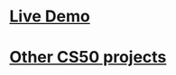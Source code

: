 # <a href="https://leo-commerce.herokuapp.com/"> Live Demo</a>

# <a href="https://github.com/LeoZorzoli/CS50-Web-Projects-List"> Other CS50 projects</a>

#   